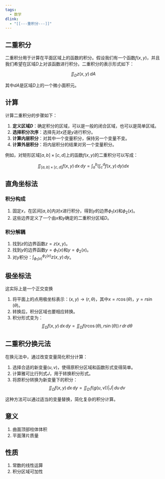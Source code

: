 ```yaml
---
tags:
  - 数学
dlink:
  - "[[---重积分---]]"
---
```

## 二重积分

二重积分用于计算在平面区域上的函数的积分。假设我们有一个函数$f(x, y)$，并且我们希望在区域$D$上对该函数进行积分。二重积分的表示形式如下：

$$
\iint_D z(x,y) \, dA
$$

其中$dA$是区域$D$上的一个微小面积元。

## 计算
计算二重积分的步骤如下：

1. **定义区域$D$**：确定积分的区域，可以是一般的闭合区域，也可以是简单区域。
2. **选择积分次序**：选择先对$x$还是$y$进行积分。
3. **计算内层积分**：对其中一个变量积分，保持另一个变量不变。
4. **计算外层积分**：将内层积分的结果对另一个变量积分。

例如，对矩形区域$[a, b] \times [c, d]$上的函数$f(x, y)$的二重积分可以写成：

$$
\iint_{[a, b] \times [c, d]} f(x, y) \, dx \, dy = \int_a^b \left( \int_c^d f(x, y) \, dy \right) dx
$$

## 直角坐标法

### 积分构成 
1. 固定$x$，在区间$[a, b]$内对$x$进行积分，得到$y$的边界$\phi_{1}(x)$和$\phi_{2}(x)$。
2. 这些边界定义了一个由$x$和$y$确定的二重积分区域$D$。

### 积分解耦 

1. 找到$z$的边界函数$z = z(x, y)$。
2. 找到$y$的边界函数$y = \phi_{1}(x)$和$y = \phi_{2}(x)$。
3. 对$y$积分：$\int_{\phi_{1}(x)}^{\phi_{2}(x)} z(x, y) \, dy$。

## 极坐标法
这实际上是一个正交变换
1. 将平面上的点用极坐标表示：$(x, y) \rightarrow (r, \theta)$，其中$x = r \cos(\theta)$，$y = r \sin(\theta)$。
2. 转换后，积分区域也要相应转换。
3. 积分形式变为：
$$
\iint_{D} f(x, y) \, dx \, dy = \iint_{D} f(r \cos(\theta), r \sin(\theta)) \, r \, dr \, d\theta
$$

## 二重积分换元法

在换元法中，通过改变变量简化积分计算：

1. 选择合适的新变量$(u, v)$，使得原积分区域和函数形式变得简单。
2. 计算雅可比行列式$J$，用于转换积分形式。
3. 将原积分转换为新变量下的积分：
$$
\iint_{D} f(x, y) \, dx \, dy = \iint_{D'} f(g(u, v)) |J| \, du \, dv
$$

这种方法可以通过适当的变量替换，简化复杂的积分计算。



## 意义
1. 曲面顶部柱体体积
2. 平面薄片质量

## 性质
1. 常数的线性运算
2. 积分区域可加性

